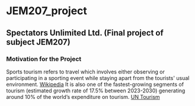 # JEM207_project
## Spectators Unlimited Ltd. (Final project of subject JEM207)

### Motivation for the Project
Sports tourism refers to travel which involves either observing or participating in a sporting event while staying apart from the tourists' usual environment. [Wikipedia](https://en.wikipedia.org/wiki/Sports_tourism) It is also one of the fastest-growing segments of tourism (estimated growth rate of 17.5% between 2023-2030) generating around 10% of the world’s expenditure on tourism. [UN Tourism](https://www.unwto.org/sport-tourism)
